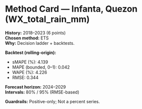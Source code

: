 # Method Card — Infanta, Quezon (WX_total_rain_mm)

**History:** 2018–2023 (6 points)  
**Chosen method:** ETS  
**Why:** Decision ladder + backtests.

**Backtest (rolling-origin):**
- sMAPE (%): 4.139
- MAPE (bounded, 0–1): 0.042
- WAPE (%): 4.226
- RMSE: 0.344

**Forecast horizon:** 2024–2029  
**Intervals:** 80% / 95% (RMSE-based)

**Guardrails:** Positive-only; Not a percent series.
